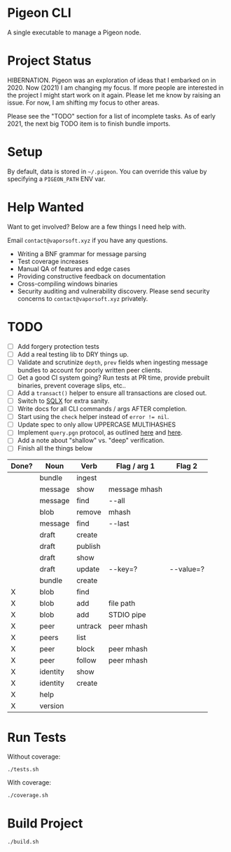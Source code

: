 # Pigeon CLI

A single executable to manage a Pigeon node.

# Project Status

HIBERNATION. Pigeon was an exploration of ideas that I embarked on in 2020. Now (2021) I am changing my focus. If more people are interested in the project I might start work on it again. Please let me know by raising an issue. For now, I am shifting my focus to other areas.

Please see the "TODO" section for a list of incomplete tasks. As of early 2021, the next big TODO item is to finish bundle imports.

# Setup

By default, data is stored in `~/.pigeon`.
You can override this value by specifying a `PIGEON_PATH` ENV var.

# Help Wanted

Want to get involved? Below are a few things I need help with.

Email `contact@vaporsoft.xyz` if you have any questions.

 * Writing a BNF grammar for message parsing
 * Test coverage increases
 * Manual QA of features and edge cases
 * Providing constructive feedback on documentation
 * Cross-compiling windows binaries
 * Security auditing and vulnerability discovery. Please send security concerns to `contact@vaporsoft.xyz` privately.

# TODO

 - [ ] Add forgery protection tests
 - [ ] Add a real testing lib to DRY things up.
 - [ ] Validate and scrutinize `depth`, `prev` fields when ingesting message bundles to account for poorly written peer clients.
 - [ ] Get a good CI system going? Run tests at PR time, provide prebuilt binaries, prevent coverage slips, etc..
 - [ ] Add a `transact()` helper to ensure all transactions are closed out.
 - [ ] Switch to [SQLX](https://github.com/jmoiron/sqlx) for extra sanity.
 - [ ] Write docs for all CLI commands / args AFTER completion.
 - [ ] Start using the `check` helper instead of `error != nil`.
 - [ ] Update spec to only allow UPPERCASE MULTIHASHES
 - [ ] Implement `query.pgn` protocol, as outlined [here](%CSBzyskUxqbFSgOBh8OkVLn18NqX3zu3CF58mm2JHok=.sha256) and [here](%KWETmo1cmlfYK4N6FVL9BHYfFcKMy49E94XGuZSPGCw=.sha256).
 - [ ] Add a note about "shallow" vs. "deep" verification.
 - [ ] Finish all the things below

 |Done?|Noun        |Verb       | Flag / arg 1  | Flag 2    |
 |-----|------------|-----------|---------------|-----------|
 |     |bundle      |ingest     |               |           |
 |     |message     |show       | message mhash |           |
 |     |message     |find       | --all         |           |
 |     |blob        |remove     | mhash         |           |
 |     |message     |find       | --last        |           |
 |     |draft       |create     |               |           |
 |     |draft       |publish    |               |           |
 |     |draft       |show       |               |           |
 |     |draft       |update     | --key=?       | --value=? |
 |     |bundle      |create     |               |           |
 |  X  |blob        |find       |               |           |
 |  X  |blob        |add        | file path     |           |
 |  X  |blob        |add        | STDIO pipe    |           |
 |  X  |peer        |untrack    | peer mhash    |           |
 |  X  |peers       |list       |               |           |
 |  X  |peer        |block      | peer mhash    |           |
 |  X  |peer        |follow     | peer mhash    |           |
 |  X  |identity    |show       |               |           |
 |  X  |identity    |create     |               |           |
 |  X  |help        |           |               |           |
 |  X  |version     |           |               |           |

# Run Tests

Without coverage:

```
./tests.sh
```

With coverage:

```
./coverage.sh
```

# Build Project

```
./build.sh
```
